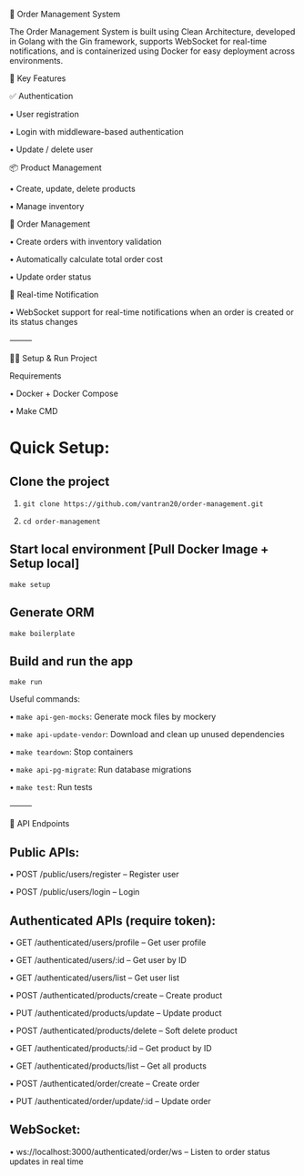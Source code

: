 🧾 Order Management System

The Order Management System is built using Clean Architecture, developed in Golang with the Gin framework, supports WebSocket for real-time notifications, and is containerized using Docker for easy deployment across environments.

🚀 Key Features

✅ Authentication

•	User registration

•	Login with middleware-based authentication

•	Update / delete user

📦 Product Management

•	Create, update, delete products

•	Manage inventory


🛒 Order Management

•	Create orders with inventory validation

•	Automatically calculate total order cost

•	Update order status


🔔 Real-time Notification

•	WebSocket support for real-time notifications when an order is created or its status changes

⸻

🧑‍💻 Setup & Run Project

Requirements

•	Docker + Docker Compose

•	Make CMD


# Quick Setup:

## Clone the project
1. `git clone https://github.com/vantran20/order-management.git`

2. `cd order-management`

## Start local environment [Pull Docker Image + Setup local]
`make setup`
## Generate ORM
`make boilerplate`
## Build and run the app
`make run`

Useful commands:

•	`make api-gen-mocks`:       Generate mock files by mockery

•	`make api-update-vendor`:   Download and clean up unused dependencies

•	`make teardown`:            Stop containers

•	`make api-pg-migrate`:      Run database migrations

•	`make test`:                Run tests

⸻

📡 API Endpoints


## Public APIs:

•	POST   /public/users/register – Register user

•	POST   /public/users/login – Login

## Authenticated APIs (require token):

•	GET    /authenticated/users/profile – Get user profile

•	GET    /authenticated/users/:id – Get user by ID

•	GET    /authenticated/users/list – Get user list

•	POST   /authenticated/products/create – Create product

•	PUT   /authenticated/products/update – Update product

•	POST   /authenticated/products/delete – Soft delete product

•	GET    /authenticated/products/:id – Get product by ID

•	GET    /authenticated/products/list – Get all products

•	POST   /authenticated/order/create – Create order

•	PUT   /authenticated/order/update/:id – Update order


## WebSocket:
•	ws://localhost:3000/authenticated/order/ws – Listen to order status updates in real time